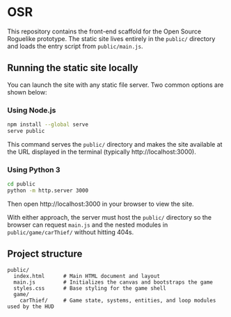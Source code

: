 # OSR

This repository contains the front-end scaffold for the Open Source Roguelike prototype.
The static site lives entirely in the `public/` directory and loads the entry script from `public/main.js`.

## Running the static site locally

You can launch the site with any static file server. Two common options are shown below:

### Using Node.js

```bash
npm install --global serve
serve public
```

This command serves the `public/` directory and makes the site available at the URL displayed in the terminal (typically http://localhost:3000).

### Using Python 3

```bash
cd public
python -m http.server 3000
```

Then open http://localhost:3000 in your browser to view the site.

With either approach, the server must host the `public/` directory so the browser can request
`main.js` and the nested modules in `public/game/carThief/` without hitting 404s.

## Project structure

```
public/
  index.html      # Main HTML document and layout
  main.js         # Initializes the canvas and bootstraps the game
  styles.css      # Base styling for the game shell
  game/
    carThief/     # Game state, systems, entities, and loop modules used by the HUD
```
